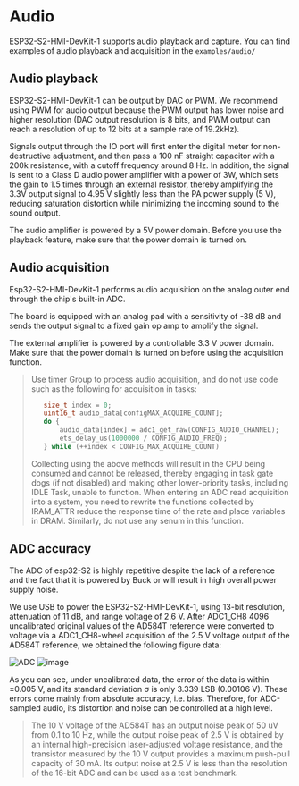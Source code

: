 # Audio

ESP32-S2-HMI-DevKit-1 supports audio playback and capture. You can find examples of audio playback and acquisition in the `examples/audio/`

## Audio playback

ESP32-S2-HMI-DevKit-1 can be output by DAC or PWM. We recommend using PWM for audio output because the PWM output has lower noise and higher resolution (DAC output resolution is 8 bits, and PWM output can reach a resolution of up to 12 bits at a sample rate of 19.2kHz).

Signals output through the IO port will first enter the digital meter for non-destructive adjustment, and then pass a 100 nF straight capacitor with a 200k resistance, with a cutoff frequency around 8 Hz. In addition, the signal is sent to a Class D audio power amplifier with a power of 3W, which sets the gain to 1.5 times through an external resistor, thereby amplifying the 3.3V output signal to 4.95 V slightly less than the PA power supply (5 V), reducing saturation distortion while minimizing the incoming sound to the sound output.

The audio amplifier is powered by a 5V power domain. Before you use the playback feature, make sure that the power domain is turned on.

## Audio acquisition

Esp32-S2-HMI-DevKit-1 performs audio acquisition on the analog outer end through the chip's built-in ADC.

The board is equipped with an analog pad with a sensitivity of -38 dB and sends the output signal to a fixed gain op amp to amplify the signal.

The external amplifier is powered by a controllable 3.3 V power domain. Make sure that the power domain is turned on before using the acquisition function.

>    Use timer Group to process audio acquisition, and do not use code such as the following for acquisition in tasks:
> ```c
>    size_t index = 0;
>    uint16_t audio_data[configMAX_ACQUIRE_COUNT];
>    do {
>        audio_data[index] = adc1_get_raw(CONFIG_AUDIO_CHANNEL);
>        ets_delay_us(1000000 / CONFIG_AUDIO_FREQ);
>    } while (++index < CONFIG_MAX_ACQUIRE_COUNT)
> ```
>    Collecting using the above methods will result in the CPU being consumed and cannot be released, thereby engaging in task gate dogs (if not disabled) and making other lower-priority tasks, including IDLE Task, unable to function.
>    When entering an ADC read acquisition into a system, you need to rewrite the functions collected by IRAM_ATTR reduce the response time of the rate and place variables in DRAM. Similarly, do not use any senum in this function.

## ADC accuracy

The ADC of esp32-S2 is highly repetitive despite the lack of a reference and the fact that it is powered by Buck or will result in high overall power supply noise.

We use USB to power the ESP32-S2-HMI-DevKit-1, using 13-bit resolution, attenuation of 11 dB, and range voltage of 2.6 V. After ADC1_CH8 4096 uncalibrated original values of the AD584T reference were converted to voltage via a ADC1_CH8-wheel acquisition of the 2.5 V voltage output of the AD584T reference, we obtained the following figure data:

![ADC](_static/ADC.png)
![image](https://user-images.githubusercontent.com/16070445/110633932-ab665a80-81a9-11eb-97d3-2d640c2045f3.png)


As you can see, under uncalibrated data, the error of the data is within ±0.005 V, and its standard deviation σ is only 3.339 LSB (0.00106 V). These errors come mainly from absolute accuracy, i.e. bias. Therefore, for ADC-sampled audio, its distortion and noise can be controlled at a high level.

>    The 10 V voltage of the AD584T has an output noise peak of 50 uV from 0.1 to 10 Hz, 
>    while the output noise peak of 2.5 V is obtained by an internal high-precision laser-adjusted voltage resistance, 
>    and the transistor measured by the 10 V output provides a maximum push-pull capacity of 30 mA. 
>    Its output noise at 2.5 V is less than the resolution of the 16-bit ADC and can be used as a test benchmark.
